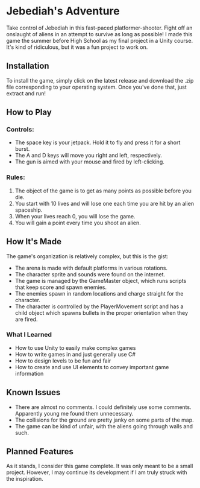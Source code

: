 # Jebediah's Adventure
Take control of Jebediah in this fast-paced platformer-shooter. Fight off an onslaught of aliens in an attempt to survive as long as possible! I made this game the summer before High School as my final project in a Unity course. It's kind of ridiculous, but it was a fun project to work on.

## Installation
To install the game, simply click on the latest release and download the .zip file corresponding to your operating system. Once you've done that, just extract and run!

## How to Play
### Controls:
* The space key is your jetpack. Hold it to fly and press it for a short burst.
* The A and D keys will move you right and left, respectively.
* The gun is aimed with your mouse and fired by left-clicking.

### Rules:
1. The object of the game is to get as many points as possible before you die.
2. You start with 10 lives and will lose one each time you are hit by an alien spaceship.
3. When your lives reach 0, you will lose the game.
4. You will gain a point every time you shoot an alien.

## How It's Made
The game's organization is relatively complex, but this is the gist:
* The arena is made with default platforms in various rotations.
* The character sprite and sounds were found on the internet.
* The game is managed by the GameMaster object, which runs scripts that keep score and spawn enemies.
* The enemies spawn in random locations and charge straight for the character.
* The character is controlled by the PlayerMovement script and has a child object which spawns bullets in the proper orientation when they are fired.

### What I Learned
* How to use Unity to easily make complex games
* How to write games in and just generally use C#
* How to design levels to be fun and fair
* How to create and use UI elements to convey important game information

## Known Issues
* There are almost no comments. I could definitely use some comments. Apparently young me found them unnecessary.
* The collisions for the ground are pretty janky on some parts of the map.
* The game can be kind of unfair, with the aliens going through walls and such.

## Planned Features
As it stands, I consider this game complete. It was only meant to be a small project. However, I may continue its development if I am truly struck with the inspiration.
